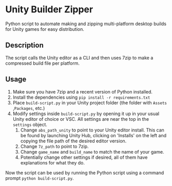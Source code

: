 # Unity Builder Zipper
Python script to automate making and zipping multi-platform desktop builds for Unity games for easy distribution.

## Description
The script calls the Unity editor as a CLI and then uses 7zip to make a compressed build file per platform.

## Usage
1. Make sure you have 7zip and a recent version of Python installed.
2. Install the dependencies using `pip install -r requirements.txt`
3. Place `build-script.py` in your Unity project folder (the folder with `Assets` ,`Packages`, etc.)
4. Modify settings inside `build-script.py` by opening it up in your usual Unity editor of choice or VSC. All settings are near the top in the `settings` object.
   1. Change `abs_path_unity` to point to your Unity editor install. This can be found by launching Unity Hub, clicking on 'Installs' on the left and copying the file path of the desired editor version.
   2. Change `7z_path` to point to 7zip.
   3. Change `game_name` and `build_name` to match the name of your game.
   4. Potentially change other settings if desired, all of them have explanations for what they do.

Now the script can be used by running the Python script using a command prompt `python build-script.py`.
